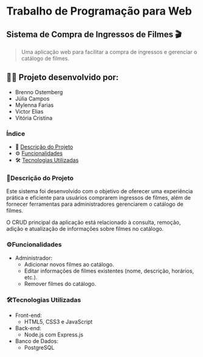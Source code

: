 # Trabalho de Programação para Web

## Sistema de Compra de Ingressos de Filmes 🎬

> Uma aplicação web para facilitar a compra de ingressos e gerenciar o catálogo de filmes.


## 👨‍💻 Projeto desenvolvido por: 
- Brenno Ostemberg 
- Júlia Campos 
- Mylenna Farias
- Victor Elias 
- Vitória Cristina

### Índice

- 📝 [Descrição do Projeto](#descrição-do-projeto)
- ⚙️ [Funcionalidades](#funcionalidades)
- 🛠️ [Tecnologias Utilizadas](#tecnologias-utilizadas)

### 📝Descrição do Projeto
Este sistema foi desenvolvido com o objetivo de oferecer uma experiência prática e eficiente para usuários comprarem ingressos de filmes, além de fornecer ferramentas para administradores gerenciarem o catálogo de filmes.

O CRUD principal da aplicação está relacionado à consulta, remoção, adição e atualização de informações sobre filmes no catálogo.

### ⚙Funcionalidades
- Administrador:
  - Adicionar novos filmes ao catálogo.
  - Editar informações de filmes existentes (nome, descrição, horários, etc.).
  - Remover filmes do catálogo.

### 🛠Tecnologias Utilizadas
- Front-end:
  - HTML5, CSS3 e JavaScript
- Back-end:
  - Node.js com Express.js
- Banco de Dados:
  - PostgreSQL
